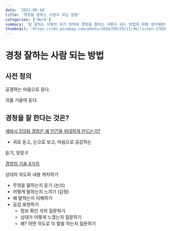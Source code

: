 ```yaml
---
date: '2021-08-18'
title: '경청을 잘하는 사람이 되는 방법'
categories: ['Work']
summary: '일 잘하는 사람이 되기 위하여 경청을 잘하는 사람이 되는 방법에 대해 생각해본다.'
thumbnail: 'https://cdn.pixabay.com/photo/2016/09/29/11/36/listen-1702648_960_720.jpg'
---
```


# 경청 잘하는 사람 되는 방법

## 사전 정의

공경하는 마음으로 듣다.

귀를 기울여 듣다.

## 경청을 잘 한다는 것은?

[세바시 313회 경청은 왜 인간을 위대하게 만드는가?](https://www.youtube.com/watch?v=Fp0gPXr_vuQ)

* 귀로 듣고, 눈으로 보고, 마음으로 공감하는

듣기, 맞장구

[경청의 기술 4가지](https://www.youtube.com/watch?v=7QE5xPLBBBk)

상대의 의도와 내용 캐치하기

* 무엇을 말하는지 듣기 (논리)
* 어떻게 말하는지 느끼기 (감정)
* 왜 말하는지 이해하기
* 공감 표현하기
  * 정보 확인 식의 질문하기
  * 상대가 어떻게 느꼈는지 질문하기
  * 왜? 어떤 의도로 이 말을 하는지 질문하기